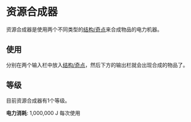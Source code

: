 # 资源合成器

资源合成器是使用两个不同类型的[结构/奇点](/Singularities)来合成物品的电力机器。

## 使用

分别在两个输入栏中放入[结构/奇点](/Singularities)，然后下方的输出栏就会出现合成的物品了。

## 等级

目前资源合成器有1个等级。

**电力消耗**: 1,000,000 J 每次使用
